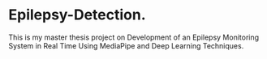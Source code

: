 # Epilepsy-Detection.
This is my master thesis project on Development of an Epilepsy Monitoring System in Real Time Using MediaPipe and Deep Learning Techniques.
